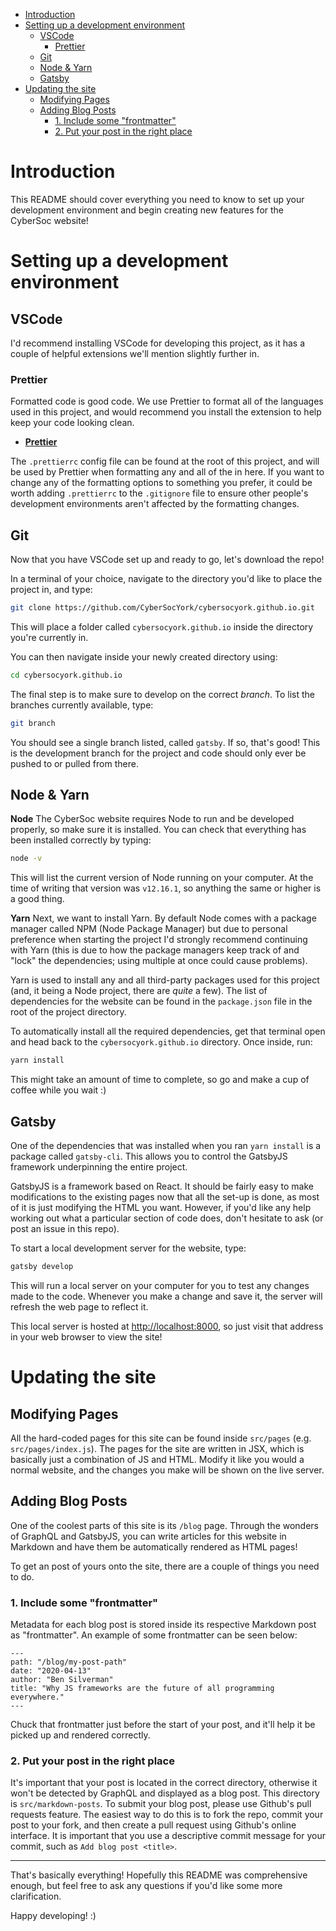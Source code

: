 - [Introduction](#introduction)
- [Setting up a development environment](#setting-up-a-development-environment)
  - [VSCode](#vscode)
    - [Prettier](#prettier)
  - [Git](#git)
  - [Node & Yarn](#node--yarn)
  - [Gatsby](#gatsby)
- [Updating the site](#updating-the-site)
  - [Modifying Pages](#modifying-pages)
  - [Adding Blog Posts](#adding-blog-posts)
    - [1. Include some "frontmatter"](#1-include-some-%22frontmatter%22)
    - [2. Put your post in the right place](#2-put-your-post-in-the-right-place)

# Introduction
This README should cover everything you need to know to set up your development environment and begin creating new features for the CyberSoc website!

# Setting up a development environment
## VSCode
I'd recommend installing VSCode for developing this project, as it has a couple of helpful extensions we'll mention slightly further in.

### Prettier
Formatted code is good code. We use Prettier to format all of the languages used in this project, and would recommend you install the extension to help keep your code looking clean.

- [**Prettier**](https://marketplace.visualstudio.com/items?itemName=esbenp.prettier-vscode)

The `.prettierrc` config file can be found at the root of this project, and will be used by Prettier when formatting any and all of the in here. If you want to change any of the formatting options to something you prefer, it could be worth adding `.prettierrc` to the `.gitignore` file to ensure other people's development environments aren't affected by the formatting changes.

## Git
Now that you have VSCode set up and ready to go, let's download the repo!

In a terminal of your choice, navigate to the directory you'd like to place the project in, and type:

```bash
git clone https://github.com/CyberSocYork/cybersocyork.github.io.git
```

This will place a folder called `cybersocyork.github.io` inside the directory you're currently in.

You can then navigate inside your newly created directory using:

```bash
cd cybersocyork.github.io
```

The final step is to make sure to develop on the correct *branch*. To list the branches currently available, type:

```bash
git branch
```

You should see a single branch listed, called `gatsby`. If so, that's good! This is the development branch for the project and code should only ever be pushed to or pulled from there.

## Node & Yarn
**Node**
The CyberSoc website requires Node to run and be developed properly, so make sure it is installed. You can check that everything has been installed correctly by typing:

```bash
node -v
```

This will list the current version of Node running on your computer. At the time of writing that version was `v12.16.1`, so anything the same or higher is a good thing.

**Yarn**
Next, we want to install Yarn. By default Node comes with a package manager called NPM (Node Package Manager) but due to personal preference when starting the project I'd strongly recommend continuing with Yarn (this is due to how the package managers keep track of and "lock" the dependencies; using multiple at once could cause problems).

Yarn is used to install any and all third-party packages used for this project (and, it being a Node project, there are *quite* a few). The list of dependencies for the website can be found in the `package.json` file in the root of the project directory.

To automatically install all the required dependencies, get that terminal open and head back to the `cybersocyork.github.io` directory. Once inside, run:

```bash
yarn install
```

This might take an amount of time to complete, so go and make a cup of coffee while you wait :)

## Gatsby
One of the dependencies that was installed when you ran `yarn install` is a package called `gatsby-cli`. This allows you to control the GatsbyJS framework underpinning the entire project.

GatsbyJS is a framework based on React. It should be fairly easy to make modifications to the existing pages now that all the set-up is done, as most of it is just modifying the HTML you want. However, if you'd like any help working out what a particular section of code does, don't hesitate to ask (or post an issue in this repo).

To start a local development server for the website, type:

```bash
gatsby develop
```

This will run a local server on your computer for you to test any changes made to the code. Whenever you make a change and save it, the server will refresh the web page to reflect it.

This local server is hosted at [http://localhost:8000](http://localhost:8000), so just visit that address in your web browser to view the site!

# Updating the site
## Modifying Pages
All the hard-coded pages for this site can be found inside `src/pages` (e.g. `src/pages/index.js`). The pages for the site are written in JSX, which is basically just a combination of JS and HTML. Modify it like you would a normal website, and the changes you make will be shown on the live server.

## Adding Blog Posts
One of the coolest parts of this site is its `/blog` page. Through the wonders of GraphQL and GatsbyJS, you can write articles for this website in Markdown and have them be automatically rendered as HTML pages!

To get an post of yours onto the site, there are a couple of things you need to do.

### 1. Include some "frontmatter"
Metadata for each blog post is stored inside its respective Markdown post as "frontmatter". An example of some frontmatter can be seen below:

```
---
path: "/blog/my-post-path"
date: "2020-04-13"
author: "Ben Silverman"
title: "Why JS frameworks are the future of all programming everywhere."
---
```

Chuck that frontmatter just before the start of your post, and it'll help it be picked up and rendered correctly.

### 2. Put your post in the right place
It's important that your post is located in the correct directory, otherwise it won't be detected by GraphQL and displayed as a blog post. This directory is `src/markdown-posts`.
To submit your blog post, please use Github's pull requests feature. The easiest way to do this is to fork the repo, commit your post to your fork, and then create a pull request using Github's online interface. It is important that you use a descriptive commit message for your commit, such as `Add blog post <title>`.

***

That's basically everything! Hopefully this README was comprehensive enough, but feel free to ask any questions if you'd like some more clarification.

Happy developing! :)
